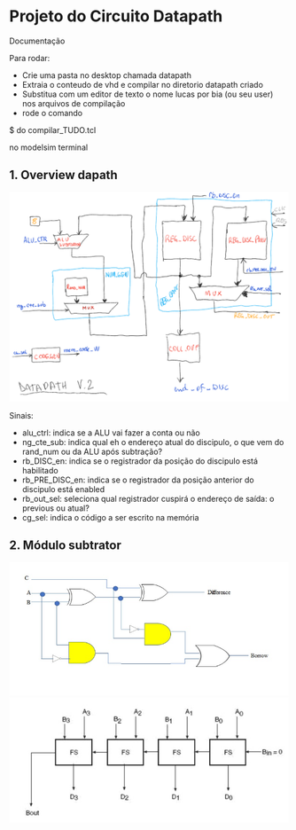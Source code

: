 # Projeto do Circuito Datapath
Documentação

Para rodar:
- Crie uma pasta no desktop chamada datapath
- Extraia o conteudo de vhd e compilar no diretorio datapath criado
- Substitua com um editor de texto o nome lucas por bia (ou seu user) nos arquivos de compilação
- rode o comando

$ do compilar_TUDO.tcl

no modelsim terminal


## 1. Overview dapath
<img src=datapath.png>

Sinais:

- alu_ctrl: indica se a ALU vai fazer a conta ou não
- ng_cte_sub: indica qual eh o endereço atual do discipulo, o que vem do rand_num ou da ALU após subtração?
- rb_DISC_en: indica se o registrador da posição do discipulo está habilitado
- rb_PRE_DISC_en: indica se o registrador da posição anterior do discipulo está enabled
- rb_out_sel: seleciona qual registrador cuspirá o endereço de saída: o previous ou atual?
- cg_sel: indica o código a ser escrito na memória

## 2. Módulo subtrator
<img src=fullsub.jpg>
<img src=full_subtractor.jpg>

